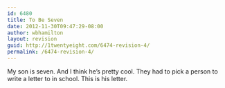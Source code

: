 ```yaml
---
id: 6480
title: To Be Seven
date: 2012-11-30T09:47:29-08:00
author: wbhamilton
layout: revision
guid: http://1twentyeight.com/6474-revision-4/
permalink: /6474-revision-4/
---
```

My son is seven. And I think he&#8217;s pretty cool. They had to pick a person to write a letter to in school. This is his letter.

&nbsp;